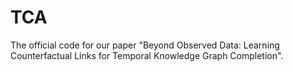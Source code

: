 # TCA
The official code for our paper "Beyond Observed Data: Learning Counterfactual Links for Temporal Knowledge Graph Completion".
